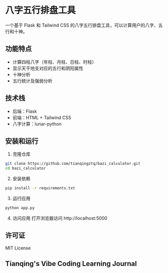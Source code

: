 # 八字五行排盘工具

一个基于 Flask 和 Tailwind CSS 的八字五行排盘工具，可以计算用户的八字、五行和十神。

## 功能特点

- 计算四柱八字（年柱、月柱、日柱、时柱）
- 显示天干地支对应的五行和阴阳属性
- 十神分析
- 五行统计及强弱分析

## 技术栈

- 后端：Flask
- 前端：HTML + Tailwind CSS
- 八字计算：lunar-python

## 安装和运行

1. 克隆仓库
```bash
git clone https://github.com/tianqingztq/bazi_calculator.git
cd bazi_calculator
```

2. 安装依赖
```bash
pip install -r requirements.txt
```

3. 运行应用
```bash
python app.py
```

4. 访问应用
打开浏览器访问 http://localhost:5000

## 许可证

MIT License 

## Tianqing's Vibe Coding Learning Journal